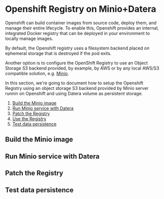 # Openshift Registry on Minio+Datera
Openshift can build container images from source code, deploy them, and manage their entire lifecycle. To enable this, Openshift provides an internal, integrated Docker registry that can be deployed in your environment to locally manage images.

By default, the Openshift registry uses a filesystem backend placed on ephemeral storage that is destroyed if the pod exits.

Another option is to configure the OpenShift Registry to use an Object Storage S3 backend provided, by example, by AWS or by any local AWS/S3 compatible solution, e.g. [Minio](https://minio.io). 

In this section, we're going to document how to setup the Openshift Registry using an object storage S3 backend provided by Minio server runnin on Openshift and using Datera volume as persistent storage.

1. [Build the Minio image](#build-the-minio-image)
2. [Run Minio service with Datera](#run-minio-service-with-datera)
3. [Patch the Registry](#patch-the-registry)
4. [Use the Registry](#use-the-registry)
5. [Test data persistence](#test-data-persistence)

## Build the Minio image

## Run Minio service with Datera

## Patch the Registry

## Test data persistence
